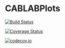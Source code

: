 # CABLABPlots

[![Build Status](https://travis-ci.org/meggart/CABLABPlots.jl.svg?branch=master)](https://travis-ci.org/meggart/CABLABPlots.jl)

[![Coverage Status](https://coveralls.io/repos/meggart/CABLABPlots.jl/badge.svg?branch=master&service=github)](https://coveralls.io/github/meggart/CABLABPlots.jl?branch=master)

[![codecov.io](http://codecov.io/github/meggart/CABLABPlots.jl/coverage.svg?branch=master)](http://codecov.io/github/meggart/CABLABPlots.jl?branch=master)
